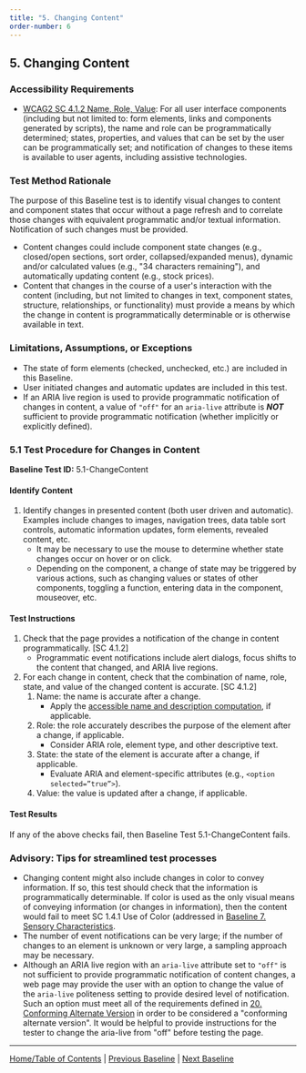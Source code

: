 ```yaml
---
title: "5. Changing Content"
order-number: 6
---
```

## 5. Changing Content

### Accessibility Requirements

-   [WCAG2 SC 4.1.2 Name, Role, Value](https://www.w3.org/TR/UNDERSTANDING-WCAG20/ensure-compat-rsv.html): For all user interface components (including but not limited to: form elements, links and components generated by scripts), the name and role can be programmatically determined; states, properties, and values that can be set by the user can be programmatically set; and notification of changes to these items is available to user agents, including assistive technologies.

### Test Method Rationale

The purpose of this Baseline test is to identify visual changes to content and component states that occur without a page refresh and to correlate those changes with equivalent programmatic and/or textual information. Notification of such changes must be provided.
-   Content changes could include component state changes (e.g., closed/open sections, sort order, collapsed/expanded menus), dynamic and/or calculated values (e.g., "34 characters remaining"), and automatically updating content (e.g., stock prices).
-   Content that changes in the course of a user's interaction with the content (including, but not limited to changes in text, component states, structure, relationships, or functionality) must provide a means by which the change in content is programmatically determinable or is otherwise available in text.

### Limitations, Assumptions, or Exceptions

-   The state of form elements (checked, unchecked, etc.) are included in this Baseline.
-   User initiated changes and automatic updates are included in this test.
- If an ARIA live region is used to provide programmatic notification of changes in content, a value of `"off"` for an `aria-live` attribute is ***NOT*** sufficient to provide programmatic notification (whether implicitly or explicitly defined).

### 5.1 Test Procedure for Changes in Content

**Baseline Test ID:** 5.1-ChangeContent
#### Identify Content
<ol id="1IC">
   <li id="1IC-1">Identify changes in presented content (both user driven and automatic). Examples include changes to images, navigation trees, data table sort controls, automatic information updates, form elements, revealed content, etc.
   <ul>
      <li>It may be necessary to use the mouse to determine whether state changes occur on hover or on click.</li>
      <li>Depending on the component, a change of state may be triggered by various actions, such as changing values or states of other components, toggling a function, entering data in the component, mouseover, etc.</li>
   </ul></li>
</ol>

#### Test Instructions
<ol id="1TI">
	<li id="1TI-1">Check that the page provides a notification of the change in content programmatically. [SC 4.1.2]
	   <ul>
		  <li>Programmatic event notifications include alert dialogs, focus shifts to the content that changed, and ARIA live regions.</li>
	   </ul></li>
	<li id="1TI-2">For each change in content, check that the combination of name, role, state, and value of the changed content is accurate. [SC 4.1.2]
	   <ol>
		  <li id="1TI-2i">Name: the name is accurate after a change.
			 <ul>
				<li>Apply the <a href="https://www.w3.org/TR/html-aam-1.0/#accessible-name-and-description-computation">accessible name and description computation</a>, if applicable.</li>
			 </ul></li>
		  <li id="1TI-2ii">Role: the role accurately describes the purpose of the element after a change, if applicable.
			 <ul>
				<li>Consider ARIA role, element type, and other descriptive text.</li>
			 </ul></li>
		  <li id="1TI-2iii">State: the state of the element is accurate after a change, if applicable.
			 <ul>
				<li>Evaluate ARIA and element-specific attributes (e.g., <code>&#060;option selected=”true”&#062;</code>).</li>
			 </ul></li>
		  <li id="1TI-2iv">Value: the value is updated after a change, if applicable.</li>
	   </ol></li>
</ol>

#### Test Results
<p id="1TR">If any of the above checks fail, then Baseline Test 5.1-ChangeContent fails.</p>

### Advisory: Tips for streamlined test processes

- Changing content might also include changes in color to convey information. If so, this test should check that the information is programmatically determinable. If color is used as the only visual means of conveying information (or changes in information), then the content would fail to meet SC 1.4.1 Use of Color (addressed in [Baseline 7. Sensory Characteristics](../07Sensory).
- The number of event notifications can be very large; if the number of changes to an element is unknown or very large, a sampling approach may be necessary.
- Although an ARIA live region with an `aria-live` attribute set to `"off"` is not sufficient to provide programmatic notification of content changes, a web page may provide the user with an option to change the value of the `aria-live` politeness setting to provide desired level of notification. Such an option must meet all of the requirements defined in [20. Conforming Alternate Version](../20AlternateVersions) in order to be considered a "conforming alternate version". It would be helpful to provide instructions for the tester to change the aria-live from "off" before testing the page.

----------------------------------------
[Home/Table of Contents](../) | [Previous Baseline](../04RepetitiveContent) | [Next Baseline](../06Images)
